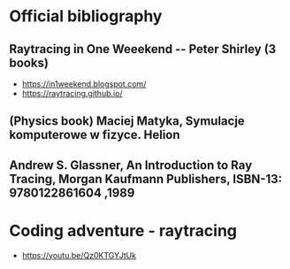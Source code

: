 # Official bibliography

## Raytracing in One Weeekend -- Peter Shirley (3 books)
- https://in1weekend.blogspot.com/
- https://raytracing.github.io/

## (Physics book) Maciej Matyka, Symulacje komputerowe w fizyce. Helion

## Andrew S. Glassner, An Introduction to Ray Tracing, Morgan Kaufmann Publishers, ISBN-13: 9780122861604 ,1989

# Coding adventure - raytracing
- https://youtu.be/Qz0KTGYJtUk


